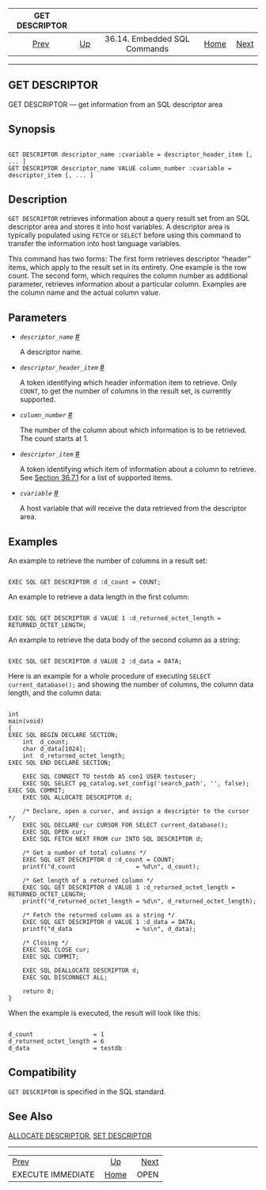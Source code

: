 <!--?xml version="1.0" encoding="UTF-8" standalone="no"?-->

|                        GET DESCRIPTOR                        |                                                             |                              |                                                       |                                    |
| :----------------------------------------------------------: | :---------------------------------------------------------- | :--------------------------: | ----------------------------------------------------: | ---------------------------------: |
| [Prev](ecpg-sql-execute-immediate.html "EXECUTE IMMEDIATE")  | [Up](ecpg-sql-commands.html "36.14. Embedded SQL Commands") | 36.14. Embedded SQL Commands | [Home](index.html "PostgreSQL 17devel Documentation") |  [Next](ecpg-sql-open.html "OPEN") |

***

## GET DESCRIPTOR

GET DESCRIPTOR — get information from an SQL descriptor area

## Synopsis

```

GET DESCRIPTOR descriptor_name :cvariable = descriptor_header_item [, ... ]
GET DESCRIPTOR descriptor_name VALUE column_number :cvariable = descriptor_item [, ... ]
```

## Description

`GET DESCRIPTOR` retrieves information about a query result set from an SQL descriptor area and stores it into host variables. A descriptor area is typically populated using `FETCH` or `SELECT` before using this command to transfer the information into host language variables.

This command has two forms: The first form retrieves descriptor “header” items, which apply to the result set in its entirety. One example is the row count. The second form, which requires the column number as additional parameter, retrieves information about a particular column. Examples are the column name and the actual column value.

## Parameters

*   *`descriptor_name`* [#](#ECPG-SQL-GET-DESCRIPTOR-DESCRIPTOR-NAME)

    A descriptor name.

*   *`descriptor_header_item`* [#](#ECPG-SQL-GET-DESCRIPTOR-DESCRIPTOR-HEADER-ITEM)

    A token identifying which header information item to retrieve. Only `COUNT`, to get the number of columns in the result set, is currently supported.

*   *`column_number`* [#](#ECPG-SQL-GET-DESCRIPTOR-COLUMN-NUMBER)

    The number of the column about which information is to be retrieved. The count starts at 1.

*   *`descriptor_item`* [#](#ECPG-SQL-GET-DESCRIPTOR-DESCRIPTOR-ITEM)

    A token identifying which item of information about a column to retrieve. See [Section 36.7.1](ecpg-descriptors.html#ECPG-NAMED-DESCRIPTORS "36.7.1. Named SQL Descriptor Areas") for a list of supported items.

*   *`cvariable`* [#](#ECPG-SQL-GET-DESCRIPTOR-CVARIABLE)

    A host variable that will receive the data retrieved from the descriptor area.

## Examples

An example to retrieve the number of columns in a result set:

```

EXEC SQL GET DESCRIPTOR d :d_count = COUNT;
```

An example to retrieve a data length in the first column:

```

EXEC SQL GET DESCRIPTOR d VALUE 1 :d_returned_octet_length = RETURNED_OCTET_LENGTH;
```

An example to retrieve the data body of the second column as a string:

```

EXEC SQL GET DESCRIPTOR d VALUE 2 :d_data = DATA;
```

Here is an example for a whole procedure of executing `SELECT current_database();` and showing the number of columns, the column data length, and the column data:

```

int
main(void)
{
EXEC SQL BEGIN DECLARE SECTION;
    int  d_count;
    char d_data[1024];
    int  d_returned_octet_length;
EXEC SQL END DECLARE SECTION;

    EXEC SQL CONNECT TO testdb AS con1 USER testuser;
    EXEC SQL SELECT pg_catalog.set_config('search_path', '', false); EXEC SQL COMMIT;
    EXEC SQL ALLOCATE DESCRIPTOR d;

    /* Declare, open a cursor, and assign a descriptor to the cursor  */
    EXEC SQL DECLARE cur CURSOR FOR SELECT current_database();
    EXEC SQL OPEN cur;
    EXEC SQL FETCH NEXT FROM cur INTO SQL DESCRIPTOR d;

    /* Get a number of total columns */
    EXEC SQL GET DESCRIPTOR d :d_count = COUNT;
    printf("d_count                 = %d\n", d_count);

    /* Get length of a returned column */
    EXEC SQL GET DESCRIPTOR d VALUE 1 :d_returned_octet_length = RETURNED_OCTET_LENGTH;
    printf("d_returned_octet_length = %d\n", d_returned_octet_length);

    /* Fetch the returned column as a string */
    EXEC SQL GET DESCRIPTOR d VALUE 1 :d_data = DATA;
    printf("d_data                  = %s\n", d_data);

    /* Closing */
    EXEC SQL CLOSE cur;
    EXEC SQL COMMIT;

    EXEC SQL DEALLOCATE DESCRIPTOR d;
    EXEC SQL DISCONNECT ALL;

    return 0;
}
```

When the example is executed, the result will look like this:

```

d_count                 = 1
d_returned_octet_length = 6
d_data                  = testdb
```

## Compatibility

`GET DESCRIPTOR` is specified in the SQL standard.

## See Also

[ALLOCATE DESCRIPTOR](ecpg-sql-allocate-descriptor.html "ALLOCATE DESCRIPTOR"), [SET DESCRIPTOR](ecpg-sql-set-descriptor.html "SET DESCRIPTOR")

***

|                                                              |                                                             |                                    |
| :----------------------------------------------------------- | :---------------------------------------------------------: | ---------------------------------: |
| [Prev](ecpg-sql-execute-immediate.html "EXECUTE IMMEDIATE")  | [Up](ecpg-sql-commands.html "36.14. Embedded SQL Commands") |  [Next](ecpg-sql-open.html "OPEN") |
| EXECUTE IMMEDIATE                                            |    [Home](index.html "PostgreSQL 17devel Documentation")    |                               OPEN |
